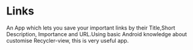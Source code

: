 # Links
An App which lets you save your important links by their Title,Short Description, Importance and URL.Using basic Android knowledge about customise Recycler-view, this is very useful app.
